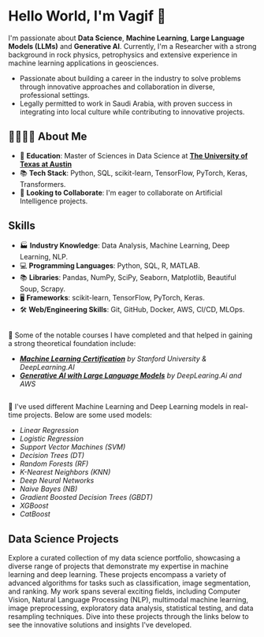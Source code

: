 # Hello World, I'm Vagif 👋

 I'm passionate about __Data Science__, __Machine Learning__, __Large Language Models (LLMs)__ and __Generative AI__. 
 Currently, I'm a Researcher with a strong background in rock physics, petrophysics and extensive experience in machine learning applications in geosciences.
- Passionate about building a career in the industry to solve problems through innovative approaches and collaboration in diverse, professional settings.
- Legally permitted to work in Saudi Arabia, with proven success in integrating into local culture while contributing to innovative projects.


## 👨‍🎓🙋‍♂️ About Me

- 📖 **Education**: Master of Sciences in Data Science at [__The University of Texas at Austin__](https://www.utexas.edu/)
- 📚 **Tech Stack**: Python, SQL, scikit-learn, TensorFlow, PyTorch, Keras, Transformers.
- 🤔 **Looking to Collaborate**: I'm eager to collaborate on Artificial Intelligence projects.

## Skills

- 🏭 **Industry Knowledge**: Data Analysis, Machine Learning, Deep Learning, NLP.
- 💻 **Programming Languages**: Python, SQL, R, MATLAB.
- 📚 **Libraries**: Pandas, NumPy, SciPy, Seaborn, Matplotlib, Beautiful Soup, Scrapy.
- 🖥️ **Frameworks**: scikit-learn, TensorFlow, PyTorch, Keras.
- 🛠️ **Web/Engineering Skills**: Git, GitHub, Docker, AWS, CI/CD, MLOps.

## 
🔭 Some of the notable courses I have completed and that helped in gaining a strong theoretical foundation include: 
* *[__Machine Learning Certification__](https://www.coursera.org/account/accomplishments/specialization/NUFPJDFE37QK) by Stanford University & DeepLearning.AI*
* *[__Generative AI with Large Language Models__](https://www.coursera.org/account/accomplishments/verify/926L9QDQMJQ8?utm_source=link&utm_medium=certificate&utm_content=cert_image&utm_campaign=sharing_cta&utm_product=course) by DeepLearing.Ai and AWS*

##
🔭 I've used different Machine Learning and Deep Learning models in real-time projects. Below are some used models:

* *Linear Regression*
* *Logistic Regression*
* *Support Vector Machines (SVM)*
* *Decision Trees (DT)*
* *Random Forests (RF)*
* *K-Nearest Neighbors (KNN)*
* *Deep Neural Networks*
* *Naive Bayes (NB)*
* *Gradient Boosted Decision Trees (GBDT)*
* *XGBoost*
* *CatBoost*
  
## Data Science Projects

Explore a curated collection of my data science portfolio, showcasing a diverse range of projects that demonstrate my expertise in machine learning and deep learning. These projects encompass a variety of advanced algorithms for tasks such as classification, image segmentation, and ranking. My work spans several exciting fields, including Computer Vision, Natural Language Processing (NLP), multimodal machine learning, image preprocessing, exploratory data analysis, statistical testing, and data resampling techniques. Dive into these projects through the links below to see the innovative solutions and insights I've developed.

<!--
**vsuleymanov/vsuleymanov** is a ✨ _special_ ✨ repository because its `README.md` (this file) appears on your GitHub profile.

Here are some ideas to get you started:

- 🔭 I’m currently working on ...
- 🌱 I’m currently learning ...
- 👯 I’m looking to collaborate on ...
- 🤔 I’m looking for help with ...
- 💬 Ask me about ...
- 📫 How to reach me: ...
- 😄 Pronouns: ...
- ⚡ Fun fact: ...
-->

